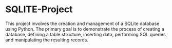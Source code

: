 # SQLITE-Project
This project involves the creation and management of a SQLite database using Python. The primary goal is to demonstrate the process of creating a database, defining a table structure, inserting data, performing SQL queries, and manipulating the resulting records.
